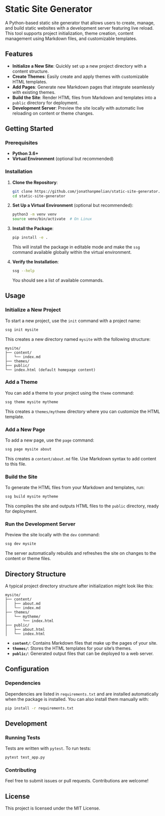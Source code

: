 # Static Site Generator

A Python-based static site generator that allows users to create, manage, and build static websites with a development server featuring live reload. This tool supports project initialization, theme creation, content management using Markdown files, and customizable templates.

## Features

- **Initialize a New Site**: Quickly set up a new project directory with a content structure.
- **Create Themes**: Easily create and apply themes with customizable HTML templates.
- **Add Pages**: Generate new Markdown pages that integrate seamlessly with existing themes.
- **Build the Site**: Render HTML files from Markdown and templates into a `public` directory for deployment.
- **Development Server**: Preview the site locally with automatic live reloading on content or theme changes.

## Getting Started

### Prerequisites

- **Python 3.6+**
- **Virtual Environment** (optional but recommended)

### Installation

1. **Clone the Repository**:

   ```bash
   git clone https://github.com/jonathanpmelian/static-site-generator.git
   cd static-site-generator
   ```

2. **Set Up a Virtual Environment** (optional but recommended):

   ```bash
   python3 -m venv venv
   source venv/bin/activate  # On Linux
   ```

3. **Install the Package**:

   ```bash
   pip install -e .
   ```

   This will install the package in editable mode and make the `ssg` command available globally within the virtual environment.

4. **Verify the Installation**:

   ```bash
   ssg --help
   ```

   You should see a list of available commands.

## Usage

### Initialize a New Project

To start a new project, use the `init` command with a project name:

```bash
ssg init mysite
```

This creates a new directory named `mysite` with the following structure:

```
mysite/
├── content/
│   └── index.md
├── themes/
├── public/
└── index.html (default homepage content)
```

### Add a Theme

You can add a theme to your project using the `theme` command:

```bash
ssg theme mysite mytheme
```

This creates a `themes/mytheme` directory where you can customize the HTML template.

### Add a New Page

To add a new page, use the `page` command:

```bash
ssg page mysite about
```

This creates a `content/about.md` file. Use Markdown syntax to add content to this file.

### Build the Site

To generate the HTML files from your Markdown and templates, run:

```bash
ssg build mysite mytheme
```

This compiles the site and outputs HTML files to the `public` directory, ready for deployment.

### Run the Development Server

Preview the site locally with the `dev` command:

```bash
ssg dev mysite
```

The server automatically rebuilds and refreshes the site on changes to the content or theme files.

## Directory Structure

A typical project directory structure after initialization might look like this:

```
mysite/
├── content/
│   ├── about.md
│   └── index.md
├── themes/
│   └── mytheme/
│       └── index.html
├── public/
│   ├── about.html
│   └── index.html
```

- **`content/`**: Contains Markdown files that make up the pages of your site.
- **`themes/`**: Stores the HTML templates for your site’s themes.
- **`public/`**: Generated output files that can be deployed to a web server.

## Configuration

### Dependencies

Dependencies are listed in `requirements.txt` and are installed automatically when the package is installed. You can also install them manually with:

```bash
pip install -r requirements.txt
```

## Development

### Running Tests

Tests are written with `pytest`. To run tests:

```bash
pytest test_app.py
```

### Contributing

Feel free to submit issues or pull requests. Contributions are welcome!

## License

This project is licensed under the MIT License.
